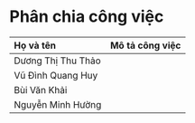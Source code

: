 # Phân chia công việc

| Họ và tên         | Mô tả công việc |
| :---------------- | :-------------- |
| Dương Thị Thu Thảo |                 |
| Vũ Đình Quang Huy  |                 |
| Bùi Văn Khải      |                 |
| Nguyễn Minh Hường |                 |